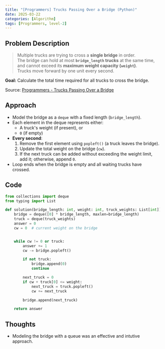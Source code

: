 ```yaml
---
title: "[Programmers] Trucks Passing Over a Bridge (Python)"
date: 2025-03-22
categories: [Algorithm]
tags: [Programmers, level-2]
---
```


## Problem Description

> Multiple trucks are trying to cross a **single bridge** in order.  
> The bridge can hold at most **`bridge_length` trucks** at the same time,  
> and cannot exceed its **maximum weight capacity (`weight`)**.  
> Trucks move forward by one unit every second.

**Goal:** Calculate the total time required for all trucks to cross the bridge.

Source: [Programmers - Trucks Passing Over a Bridge](https://school.programmers.co.kr/learn/courses/30/lessons/42583)


## Approach

- Model the bridge as a `deque` with a fixed length (`bridge_length`).
- Each element in the deque represents either:
  - A truck's weight (if present), or
  - `0` (if empty)
- **Every second**:
  1. Remove the first element using `popleft()` (a truck leaves the bridge).
  2. Update the total weight on the bridge (`cw`).
  3. If the next truck can be added without exceeding the weight limit, add it; otherwise, append `0`.
- Loop ends when the bridge is empty and all waiting trucks have crossed.


## Code

```python
from collections import deque
from typing import List

def solution(bridge_length: int, weight: int, truck_weights: List[int]):
    bridge = deque([0] * bridge_length, maxlen=bridge_length)
    truck = deque(truck_weights)
    answer = 0
    cw = 0  # current weight on the bridge


    while cw != 0 or truck:
        answer += 1
        cw -= bridge.popleft()

        if not truck:
            bridge.append(0)
            continue

        next_truck = 0
        if cw + truck[0] <= weight:
            next_truck = truck.popleft()
            cw += next_truck

        bridge.append(next_truck)

    return answer
```

## Thoughts

- Modeling the bridge with a queue was an effective and intutive approach.
